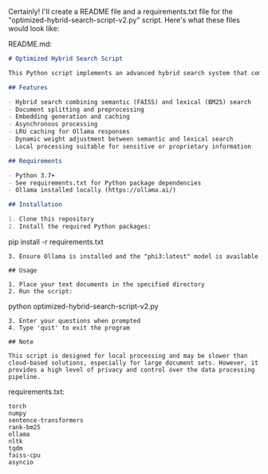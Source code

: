 Certainly! I'll create a README file and a requirements.txt file for the "optimized-hybrid-search-script-v2.py" script. Here's what these files would look like:

README.md:
```markdown
# Optimized Hybrid Search Script

This Python script implements an advanced hybrid search system that combines semantic and lexical search techniques to process and retrieve information from large text documents. It uses Ollama for generating comprehensive answers based on the retrieved context.

## Features

- Hybrid search combining semantic (FAISS) and lexical (BM25) search
- Document splitting and preprocessing
- Embedding generation and caching
- Asynchronous processing
- LRU caching for Ollama responses
- Dynamic weight adjustment between semantic and lexical search
- Local processing suitable for sensitive or proprietary information

## Requirements

- Python 3.7+
- See requirements.txt for Python package dependencies
- Ollama installed locally (https://ollama.ai/)

## Installation

1. Clone this repository
2. Install the required Python packages:
   ```
   pip install -r requirements.txt
   ```
3. Ensure Ollama is installed and the "phi3:latest" model is available

## Usage

1. Place your text documents in the specified directory
2. Run the script:
   ```
   python optimized-hybrid-search-script-v2.py
   ```
3. Enter your questions when prompted
4. Type 'quit' to exit the program

## Note

This script is designed for local processing and may be slower than cloud-based solutions, especially for large document sets. However, it provides a high level of privacy and control over the data processing pipeline.
```

requirements.txt:
```
torch
numpy
sentence-transformers
rank-bm25
ollama
nltk
tqdm
faiss-cpu
asyncio
```

